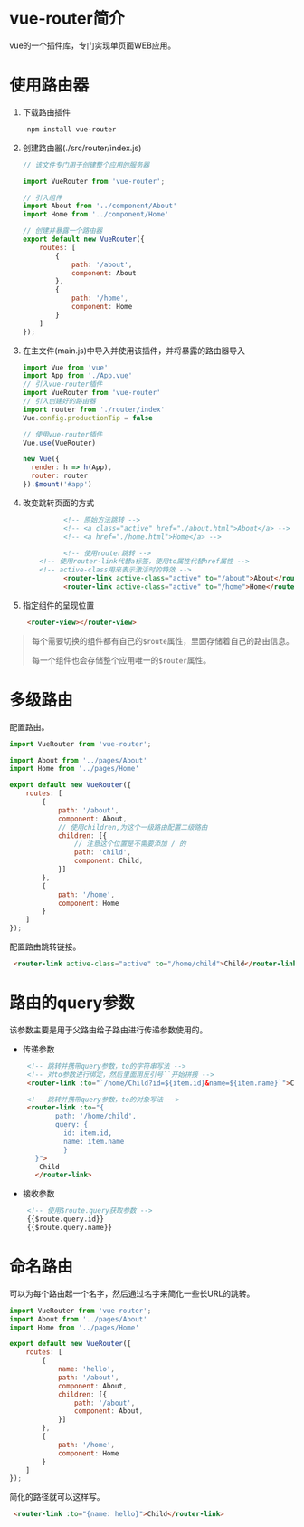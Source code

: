 # vue-router简介

vue的一个插件库，专门实现单页面WEB应用。

# 使用路由器

1. 下载路由插件

   ```bash
    npm install vue-router
   ```

2. 创建路由器(./src/router/index.js)

   ```js
   // 该文件专门用于创建整个应用的服务器

   import VueRouter from 'vue-router';

   // 引入组件
   import About from '../component/About'
   import Home from '../component/Home'

   // 创建并暴露一个路由器
   export default new VueRouter({
       routes: [
           {
               path: '/about',
               component: About
           },
           {
               path: '/home',
               component: Home
           }
       ]
   });
   ```

3. 在主文件(main.js)中导入并使用该插件，并将暴露的路由器导入

   ```js
   import Vue from 'vue'
   import App from './App.vue'
   // 引入vue-router插件
   import VueRouter from 'vue-router'
   // 引入创建好的路由器
   import router from './router/index'
   Vue.config.productionTip = false

   // 使用vue-router插件
   Vue.use(VueRouter)

   new Vue({
     render: h => h(App),
     router: router
   }).$mount('#app')
   ```

4. 改变跳转页面的方式

   ```html
             <!-- 原始方法跳转 -->
             <!-- <a class="active" href="./about.html">About</a> -->
             <!-- <a href="./home.html">Home</a> -->

             <!-- 使用router跳转 -->
       <!-- 使用router-link代替a标签，使用to属性代替href属性 -->
       <!-- active-class用来表示激活时的特效 -->
             <router-link active-class="active" to="/about">About</router-link>
             <router-link active-class="active" to="/home">Home</router-link>
   ```

5. 指定组件的呈现位置

   ```html
    <router-view></router-view>
   ```

> 每个需要切换的组件都有自己的`$route`属性，里面存储着自己的路由信息。
>
> 每一个组件也会存储整个应用唯一的`$router`属性。

# 多级路由

配置路由。

```js
import VueRouter from 'vue-router';

import About from '../pages/About'
import Home from '../pages/Home'

export default new VueRouter({
    routes: [
        {
            path: '/about',
            component: About,
            // 使用children,为这个一级路由配置二级路由
            children: [{
                // 注意这个位置是不需要添加 / 的
                path: 'child',
                component: Child,
            }]
        },
        {
            path: '/home',
            component: Home
        }
    ]
});
```

配置路由跳转链接。

```html
 <router-link active-class="active" to="/home/child">Child</router-link>
```

# 路由的query参数

该参数主要是用于父路由给子路由进行传递参数使用的。

- 传递参数

  ```html
   <!-- 跳转并携带query参数，to的字符串写法 -->
   <!-- 对to参数进行绑定，然后里面用反引号``开始拼接 -->
   <router-link :to="`/home/Child?id=${item.id}&name=${item.name}`">Child</router-link>

   <!-- 跳转并携带query参数，to的对象写法 -->
   <router-link :to="{
          path: '/home/child',
          query: {
            id: item.id,
            name: item.name
            }
     }">
      Child
     </router-link>
  ```

- 接收参数

  ```html
   <!-- 使用$route.query获取参数 -->
   {{$route.query.id}}
   {{$route.query.name}}
  ```

# 命名路由

可以为每个路由起一个名字，然后通过名字来简化一些长URL的跳转。

```js
import VueRouter from 'vue-router';
import About from '../pages/About'
import Home from '../pages/Home'

export default new VueRouter({
    routes: [
        {
            name: 'hello',
            path: '/about',
            component: About,
            children: [{
                path: '/about',
                component: About,
            }]
        },
        {
            path: '/home',
            component: Home
        }
    ]
});
```

简化的路径就可以这样写。

```html
 <router-link :to="{name: hello}">Child</router-link>
```
